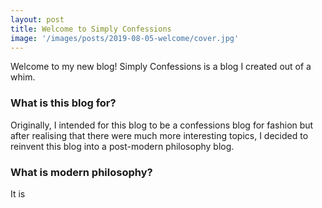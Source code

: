```yaml
---
layout: post
title: Welcome to Simply Confessions
image: '/images/posts/2019-08-05-welcome/cover.jpg'
---
```


Welcome to my new blog! Simply Confessions is a blog I created out of a whim.

<h3>What is this blog for?</h3>
Originally, I intended for this blog to be a confessions blog for fashion but after realising that there were much more interesting topics, I decided to reinvent this blog into a post-modern philosophy blog.

<h3>What is modern philosophy?</h3>
It is
